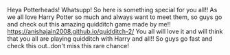 Heya Potterheads!
Whatsupp! So here is something special for you all!! As we all love Harry Potter so much and always want to meet them, so guys go and check out this amazing quidditch game made by me!! 
https://anishajain2008.github.io/quidditch-2/
You all will love it and will think that you all are playing quidditch with Harry and all!!
So guys go fast and check this out..don't miss this rare chance!
